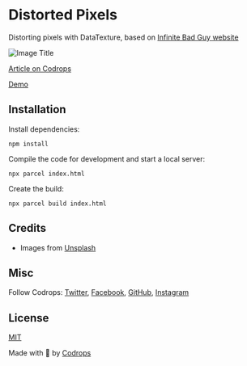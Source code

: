 # Distorted Pixels

Distorting pixels with DataTexture, based on [Infinite Bad Guy website](https://billie.withyoutube.com/)

![Image Title](https://tympanus.net/codrops/wp-content/uploads/2022/01/DistrotedPixels_feat.jpg)

[Article on Codrops](https://tympanus.net/codrops/?p=)

[Demo](http://tympanus.net/Development/DistortedPixels/)


## Installation

Install dependencies:

```
npm install
```

Compile the code for development and start a local server:

```
npx parcel index.html
```

Create the build:

```
npx parcel build index.html
```

## Credits

- Images from [Unsplash](https://unsplash.com/)

## Misc

Follow Codrops: [Twitter](http://www.twitter.com/codrops), [Facebook](http://www.facebook.com/codrops), [GitHub](https://github.com/codrops), [Instagram](https://www.instagram.com/codropsss/)

## License
[MIT](LICENSE)

Made with :blue_heart:  by [Codrops](http://www.codrops.com)





